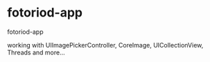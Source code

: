 # fotoriod-app
fotoriod-app

working with UIImagePickerController, CoreImage, UICollectionView, Threads and more...
